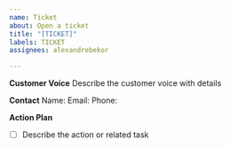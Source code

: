 ```yaml
---
name: Ticket
about: Open a ticket
title: "[TICKET]"
labels: TICKET
assignees: alexandrebekor

---
```


**Customer Voice**
Describe the customer voice with details

**Contact**
Name:
Email:
Phone:

**Action Plan**
- [ ] Describe the action or related task

